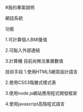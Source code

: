 #我的專案說明

網誌系統

功能

1.可計算個人BMI量值

2.可點入外部連結

3.計算機
目前尚無法重置數值

技術手段
1.使用HTML5網頁設計語言

2.使用CSS3階層式樣式表

3.使用node.js網站應用程式開發框架

4.使用javascript高階程式語言

